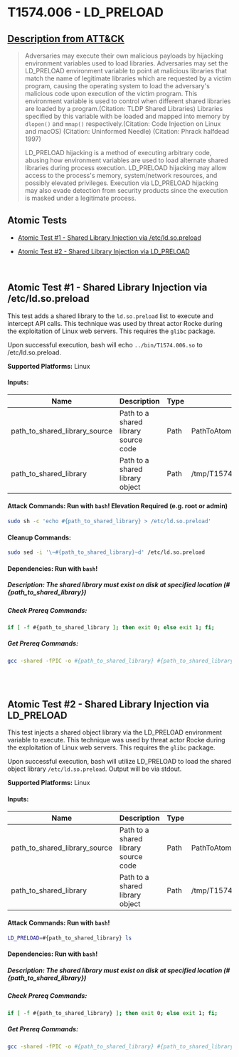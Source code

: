 # T1574.006 - LD_PRELOAD
## [Description from ATT&CK](https://attack.mitre.org/wiki/Technique/T1574.006)
<blockquote>Adversaries may execute their own malicious payloads by hijacking environment variables used to load libraries. Adversaries may set the LD_PRELOAD environment variable to point at malicious libraries that match the name of legitimate libraries which are requested by a victim program, causing the operating system to load the adversary's malicious code upon execution of the victim program. This environment variable is used to control when different shared libraries are loaded by a program.(Citation: TLDP Shared Libraries) Libraries specified by this variable with be loaded and mapped into memory by <code>dlopen()</code> and <code>mmap()</code> respectively.(Citation: Code Injection on Linux and macOS) (Citation: Uninformed Needle) (Citation: Phrack halfdead 1997)

LD_PRELOAD hijacking is a method of executing arbitrary code, abusing how environment variables are used to load alternate shared libraries during process execution. LD_PRELOAD hijacking may allow access to the process's memory, system/network resources, and possibly elevated privileges. Execution via LD_PRELOAD hijacking may also evade detection from security products since the execution is masked under a legitimate process.</blockquote>

## Atomic Tests

- [Atomic Test #1 - Shared Library Injection via /etc/ld.so.preload](#atomic-test-1---shared-library-injection-via-etcldsopreload)

- [Atomic Test #2 - Shared Library Injection via LD_PRELOAD](#atomic-test-2---shared-library-injection-via-ld_preload)


<br/>

## Atomic Test #1 - Shared Library Injection via /etc/ld.so.preload
This test adds a shared library to the `ld.so.preload` list to execute and intercept API calls. This technique was used by threat actor Rocke during the exploitation of Linux web servers. This requires the `glibc` package.

Upon successful execution, bash will echo `../bin/T1574.006.so` to /etc/ld.so.preload. 

**Supported Platforms:** Linux




#### Inputs:
| Name | Description | Type | Default Value | 
|------|-------------|------|---------------|
| path_to_shared_library_source | Path to a shared library source code | Path | PathToAtomicsFolder/T1574.006/src/Linux/T1574.006.c|
| path_to_shared_library | Path to a shared library object | Path | /tmp/T1574006.so|


#### Attack Commands: Run with `bash`!  Elevation Required (e.g. root or admin) 


```bash
sudo sh -c 'echo #{path_to_shared_library} > /etc/ld.so.preload'
```

#### Cleanup Commands:
```bash
sudo sed -i '\~#{path_to_shared_library}~d' /etc/ld.so.preload
```



#### Dependencies:  Run with `bash`!
##### Description: The shared library must exist on disk at specified location (#{path_to_shared_library})
##### Check Prereq Commands:
```bash
if [ -f #{path_to_shared_library ]; then exit 0; else exit 1; fi; 
```
##### Get Prereq Commands:
```bash
gcc -shared -fPIC -o #{path_to_shared_library} #{path_to_shared_library_source}
```




<br/>
<br/>

## Atomic Test #2 - Shared Library Injection via LD_PRELOAD
This test injects a shared object library via the LD_PRELOAD environment variable to execute. This technique was used by threat actor Rocke during the exploitation of Linux web servers. This requires the `glibc` package.

Upon successful execution, bash will utilize LD_PRELOAD to load the shared object library `/etc/ld.so.preload`. Output will be via stdout.

**Supported Platforms:** Linux




#### Inputs:
| Name | Description | Type | Default Value | 
|------|-------------|------|---------------|
| path_to_shared_library_source | Path to a shared library source code | Path | PathToAtomicsFolder/T1574.006/src/Linux/T1574.006.c|
| path_to_shared_library | Path to a shared library object | Path | /tmp/T1574006.so|


#### Attack Commands: Run with `bash`! 


```bash
LD_PRELOAD=#{path_to_shared_library} ls
```




#### Dependencies:  Run with `bash`!
##### Description: The shared library must exist on disk at specified location (#{path_to_shared_library})
##### Check Prereq Commands:
```bash
if [ -f #{path_to_shared_library} ]; then exit 0; else exit 1; fi; 
```
##### Get Prereq Commands:
```bash
gcc -shared -fPIC -o #{path_to_shared_library} #{path_to_shared_library_source}
```




<br/>

